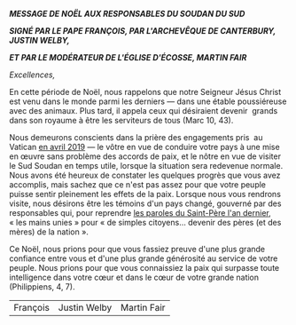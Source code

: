 ***MESSAGE DE NOËL AUX RESPONSABLES DU SOUDAN DU SUD***

***SIGNÉ PAR LE PAPE FRANÇOIS, PAR L'ARCHEVÊQUE DE CANTERBURY, JUSTIN WELBY,***

***ET PAR LE MODÉRATEUR DE L'ÉGLISE D'ÉCOSSE, MARTIN FAIR***

*Excellences,*

En cette période de Noël, nous rappelons que notre Seigneur Jésus Christ est venu dans le monde parmi les derniers — dans une étable poussiéreuse avec des animaux. Plus tard, il appela ceux qui désiraient devenir  grands dans son royaume à être les serviteurs de tous (Marc 10, 43).

Nous demeurons conscients dans la prière des engagements pris  au Vatican [en avril 2019](http://www.vatican.va/content/francesco/fr/speeches/2019/april/documents/papa-francesco_20190411_leaders-sudsudan.html) — le vôtre en vue de conduire votre pays à une mise en œuvre sans problème des accords de paix, et le nôtre en vue de visiter le Sud Soudan en temps utile, lorsque la situation sera redevenue normale. Nous avons été heureux de constater les quelques progrès que vous avez accomplis, mais sachez que ce n'est pas assez pour que votre peuple puisse sentir pleinement les effets de la paix. Lorsque nous vous rendrons visite, nous désirons être les témoins d'un pays changé, gouverné par des responsables qui, pour reprendre [les paroles du Saint-Père l'an dernier](http://www.vatican.va/content/francesco/fr/speeches/2019/april/documents/papa-francesco_20190411_leaders-sudsudan.html), « les mains unies » pour « de simples citoyens... devenir des pères (et des mères) de la nation ».

Ce Noël, nous prions pour que vous fassiez preuve d'une plus grande confiance entre vous et d'une plus grande générosité au service de votre peuple. Nous prions pour que vous connaissiez la paix qui surpasse toute intelligence dans votre cœur et dans le cœur de votre grande nation (Philippiens, 4, 7).

|     |     |     |
| --- | --- | --- |
| François | Justin Welby | Martin Fair |